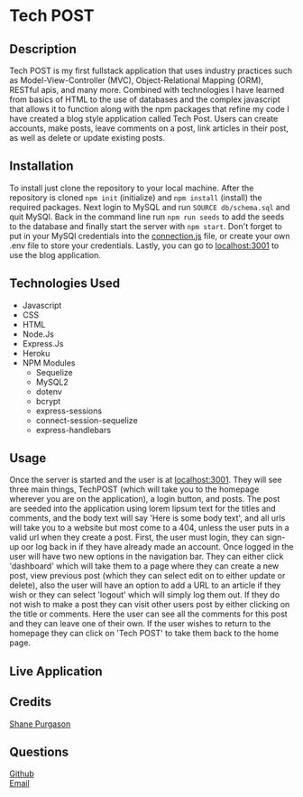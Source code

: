 # Tech POST

## Description
Tech POST is my first fullstack application that uses industry practices such as Model-View-Controller (MVC), Object-Relational Mapping (ORM), RESTful apis, and many more. Combined with technologies I have learned from basics of HTML to the use of databases and the complex javascript that allows it to function along with the npm packages that refine my code I have created a blog style application called Tech Post. Users can create accounts, make posts, leave comments on a post, link articles in their post, as well as delete or update existing posts.   

## Installation
To install just clone the repository to your local machine. After the repository is cloned `npm init` (initialize) and `npm install` (install) the required packages. Next login to MySQL and run `SOURCE db/schema.sql` and quit MySQl. Back in the command line run `npm run seeds` to add the seeds to the database and finally start the server with `npm start`. Don't forget to put in your MySQl credentials into the [connection.js](config/connection.js) file, or create your own .env file to store your credentials. Lastly, you can go to [localhost:3001](http://localhost:3001/) to use the blog application. 

## Technologies Used
<ul>
  <li>Javascript</li>
  <li>CSS</li>
  <li>HTML</li>
  <li>Node.Js</li>
  <li>Express.Js</li>
  <li>Heroku</li>
  <li>NPM Modules
<ul>
  <li>Sequelize</li>
  <li>MySQL2</li>
  <li>dotenv</li>
  <li>bcrypt</li>
  <li>express-sessions</li>
  <li>connect-session-sequelize</li>
  <li>express-handlebars</li>
  </ul>
</ul>

## Usage
Once the server is started and the user is at [localhost:3001](http://localhost:3001/). They will see three main things, TechPOST (which will take you to the homepage wherever you are on the application), a login button, and posts. The post are seeded into the application using lorem lipsum text for the titles and comments, and the body text will say 'Here is some body text', and all urls will take you to a website but most come to a 404, unless the user puts in a valid url when they create a post. First, the user must login, they can sign-up oor log back in if they have already made an account. Once logged in the user will have two new options in the navigation bar. They can either click 'dashboard' which will take them to a page where they can create a new post, view previous post (which they can select edit on to either update or delete), also the user will have an option to add a URL to an article if they wish  or they can select 'logout' which will simply log them out. If they do not wish to make a post they can visit other users post by either clicking on the title or comments. Here the user can see all the comments for this post and they can leave one of their own. If the user wishes to return to the homepage they can click on 'Tech POST' to take them back to the home page.  

## Live Application

## Credits
[Shane Purgason](https://github.com/spurgason)

## Questions
  [Github](https://github.com/spurgason) <br>
  [Email](mailto:shanepurgason.98@gmail.com)